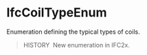 IfcCoilTypeEnum
===============

Enumeration defining the typical types of coils.

> HISTORY&nbsp; New enumeration in IFC2x.
